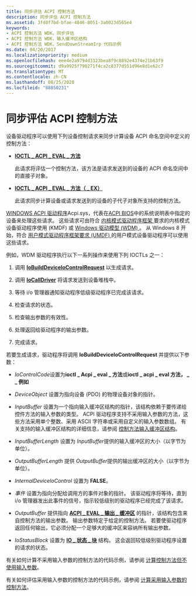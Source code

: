 ```yaml
---
title: 同步评估 ACPI 控制方法
description: 同步评估 ACPI 控制方法
ms.assetid: 3fd8f7bd-bfae-4846-8051-3a0023d565e4
keywords:
- ACPI 控制方法 WDK，同步评估
- ACPI 控制方法 WDK，输入缓冲区结构
- ACPI 控制方法 WDK，SendDownStreamIrp 代码示例
ms.date: 04/20/2017
ms.localizationpriority: medium
ms.openlocfilehash: eee4e2a9794d3323bea8f9c8892e4374e21b63f9
ms.sourcegitcommit: d9a9925f790271f4ca2c8377d551d96e8d1e62c7
ms.translationtype: MT
ms.contentlocale: zh-CN
ms.lasthandoff: 08/25/2020
ms.locfileid: "88850231"
---
```

# <a name="evaluating-acpi-control-methods-synchronously"></a>同步评估 ACPI 控制方法


设备驱动程序可以使用下列设备控制请求来同步计算设备 ACPI 命名空间中定义的控制方法：

-   [**IOCTL \_ ACPI \_ EVAL \_ 方法**](https://docs.microsoft.com/windows-hardware/drivers/ddi/acpiioct/ni-acpiioct-ioctl_acpi_eval_method)

    此请求将评估一个控制方法，该方法是请求发送到的设备的 ACPI 命名空间中的直接子对象。

-   [**IOCTL \_ ACPI \_ EVAL \_ 方法（ \_ EX）**](https://docs.microsoft.com/windows-hardware/drivers/ddi/acpiioct/ni-acpiioct-ioctl_acpi_eval_method_ex)

    此请求同步计算设备或请求发送到的设备的子代子对象所支持的控制方法。

[WINDOWS ACPI 驱动程序](https://docs.microsoft.com/windows-hardware/drivers/kernel/acpi-driver)Acpi.sys，代表在[ACPI BIOS](https://docs.microsoft.com/windows-hardware/drivers/kernel/acpi-bios)中的系统说明表中指定的设备来处理这些请求。 这些请求可由符合 [内核模式驱动程序框架 ](https://docs.microsoft.com/windows-hardware/drivers/wdf/design-guide) 要求的内核模式设备驱动程序使用 (KMDF) 或 [Windows 驱动模型 (WDM) ](https://docs.microsoft.com/windows-hardware/drivers/kernel/introduction-to-wdm)。 从 Windows 8 开始，符合 [用户模式驱动程序框架要求 (UMDF) ](https://docs.microsoft.com/windows-hardware/drivers/wdf/overview-of-the-umdf) 的用户模式设备驱动程序可以使用这些请求。

例如，WDM 驱动程序执行以下一系列操作来使用下列 IOCTLs 之一：

1.  调用 [**IoBuildDeviceIoControlRequest**](https://docs.microsoft.com/windows-hardware/drivers/ddi/wdm/nf-wdm-iobuilddeviceiocontrolrequest) 以生成请求。

2.  调用 [**IoCallDriver**](https://docs.microsoft.com/windows-hardware/drivers/ddi/wdm/nf-wdm-iocalldriver) 将请求发送到设备堆栈中。

3.  等待 i/o 管理器通知驱动程序低级驱动程序已完成该请求。

4.  检查请求的状态。

5.  检查输出参数的有效性。

6.  处理返回给驱动程序的输出参数。

7.  完成请求。

若要生成请求，驱动程序将调用 **IoBuildDeviceIoControlRequest** 并提供以下参数：

-   *IoControlCode*设置为**ioctl \_ Acpi \_ eval \_ 方法**或**ioctl \_ acpi \_ eval 方法， \_ \_ 例如**

-   *DeviceObject* 设置为指向设备 (PDO) 的物理设备对象的指针。

-   *InputBuffer* 设置为一个指向输入缓冲区结构的指针，该结构依赖于要传递给控件方法的输入参数的类型。 ACPI 驱动程序支持不采用输入参数的方法，这些方法采用单个整数、采用 ASCII 字符串或采用自定义的输入参数数组。 有关支持的输入缓冲区结构的详细信息，请参阅 [控制方法输入缓冲区结构](control-method-input-buffer-structures.md)。

-   *InputBufferLength* 设置为 *InputBuffer*提供的输入缓冲区的大小（以字节为单位）。

-   *OutputBufferLength* 提供 *OutputBuffer*提供的输出缓冲区的大小（以字节为单位）。

-   *InternalDeviceIoControl* 设置为 **FALSE**。

-   *事件* 设置为指向分配给调用方的事件对象的指针。 该驱动程序将等待，直到 i/o 管理器发出此事件的信号，指示较低级别的驱动程序已经完成了该请求。

-   *OutputBuffer* 提供指向 [**ACPI \_ EVAL \_ 输出 \_ 缓冲区**](https://docs.microsoft.com/windows-hardware/drivers/ddi/acpiioct/ns-acpiioct-_acpi_eval_output_buffer_v1) 的指针，该结构包含来自控制方法的输出参数。 输出参数特定于给定的控制方法。 若要使驱动程序返回任何输出，它必须分配一个足够大的缓冲区来容纳所有输出参数。

-   *IoStatusBlock* 设置为 [**IO \_ 状态 \_ 块**](https://docs.microsoft.com/windows-hardware/drivers/ddi/wdm/ns-wdm-_io_status_block) 结构。 这会返回较低级别驱动程序设置的请求的状态。

有关如何计算不采用输入参数的控制方法的代码示例，请参阅 [计算控制方法但不使用输入参数](evaluating-a-control-method-without-input-arguments.md)。

有关如何评估采用输入参数的控制方法的代码示例，请参阅 [计算采用输入参数的控制方法](evaluating-a-control-method-that-takes-input-arguments.md)。
